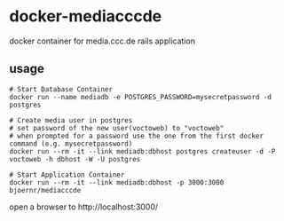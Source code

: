 # docker-mediacccde
docker container for media.ccc.de rails application
## usage
```
# Start Database Container
docker run --name mediadb -e POSTGRES_PASSWORD=mysecretpassword -d postgres

# Create media user in postgres 
# set password of the new user(voctoweb) to "voctoweb"
# when prompted for a password use the one from the first docker command (e.g. mysecretpassword)
docker run --rm -it --link mediadb:dbhost postgres createuser -d -P voctoweb -h dbhost -W -U postgres 

# Start Application Container
docker run --rm -it --link mediadb:dbhost -p 3000:3000 bjoernr/mediacccde
```
open a browser to http://localhost:3000/
